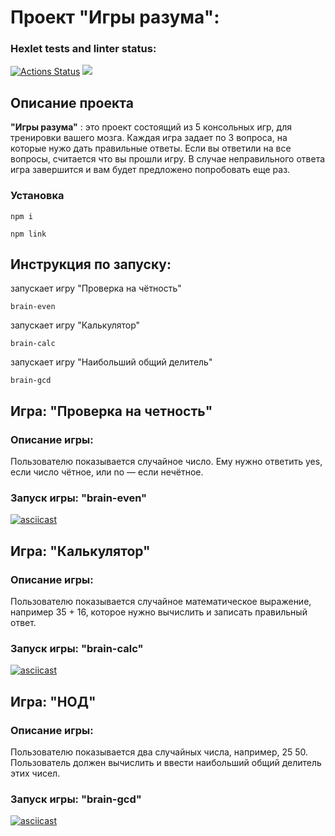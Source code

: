 # Проект "Игры разума":
### Hexlet tests and linter status:
[![Actions Status](https://github.com/diannaSharmazanyan-qa/qa-auto-engineer-javascript-project-44/actions/workflows/hexlet-check.yml/badge.svg)](https://github.com/diannaSharmazanyan-qa/qa-auto-engineer-javascript-project-44/actions)
<a href="https://codeclimate.com/github/diannaSharmazanyan-qa/qa-auto-engineer-javascript-project-44/maintainability"><img src="https://api.codeclimate.com/v1/badges/fb35b5c92e3ec9264ade/maintainability" /></a>

## Описание проекта
__"Игры разума"__ : это проект состоящий из 5 консольных игр, для тренировки вашего мозга. Каждая игра задает по 3 вопроса, на которые нужо дать правильные ответы. Если вы ответили на все вопросы, считается что вы прошли игру. В случае неправильного ответа игра завершится и вам будет предложено попробовать еще раз.

### Установка

```
npm i
```
```
npm link
```

## Инструкция по запуску:

запускает игру "Проверка на чётность"

```
brain-even
```
запускает игру "Калькулятор"

```
brain-calc
```
запускает игру "Наибольший общий делитель"

```
brain-gcd
```


## Игра: "Проверка на четность"
### Описание игры:
Пользователю показывается случайное число. Ему нужно ответить yes, если число чётное, или no — если нечётное.
### Запуск игры: __"brain-even"__

[![asciicast](https://asciinema.org/a/yVBLwyBcW29Z5DzvnMqKVhgCE.svg)](https://asciinema.org/a/yVBLwyBcW29Z5DzvnMqKVhgCE)

## Игра: "Калькулятор"
### Описание игры:
Пользователю показывается случайное математическое выражение, например 35 + 16, которое нужно вычислить и записать правильный ответ.
### Запуск игры: __"brain-calc"__
[![asciicast](https://asciinema.org/a/BM7lLeNkuKJX13smdXeIMQ6Td.svg)](https://asciinema.org/a/BM7lLeNkuKJX13smdXeIMQ6Td)

## Игра: "НОД"
### Описание игры:
Пользователю показывается два случайных числа, например, 25 50. Пользователь должен вычислить и ввести наибольший общий делитель этих чисел.
### Запуск игры: __"brain-gcd"__
[![asciicast](https://asciinema.org/a/ImsuleEpFK4w6lhSJiusN4H8l.svg)](https://asciinema.org/a/ImsuleEpFK4w6lhSJiusN4H8l)
